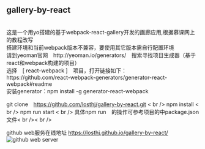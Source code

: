 ##  gallery-by-react 
<br />
这是一个用yo搭建的基于webpack-react-gallery开发的画廊应用,根据慕课网上的教程改写<br />
搭建环境和当前webpack版本不兼容，要使用其它版本需自行配置环境<br />
请到yeoman官网　http://yeoman.io/generators/　搜索寻找项目生成器（基于react和webpack构建的项目）<br />
选择　[ react-webpack ]　项目，打开链接如下：<br />
https://github.com/react-webpack-generators/generator-react-webpack#readme <br />
安装generator：npm install -g generator-react-webpack <br />

git clone　https://github.com/losthj/gallery-by-react.git < br />
npm install < br />
npm run start < br />
具体npm run　的操作可参考项目的中package.json文件< br />< br />
  
github web服务在线地址
https://losthj.github.io/gallery-by-react/
  ![](https://losthj.github.io/gallery-by-react/blob/master/src/gitdemo.gif "github web server")
 
